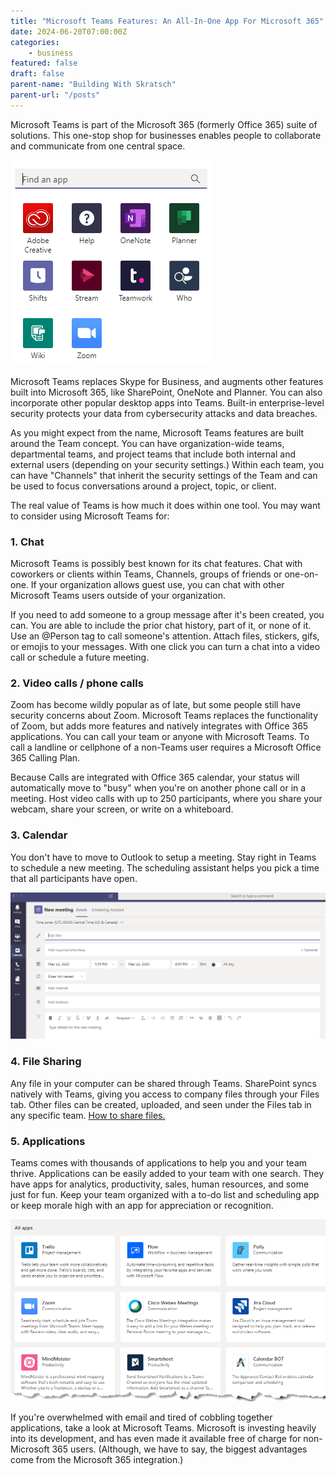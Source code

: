 ```yaml
---
title: "Microsoft Teams Features: An All-In-One App For Microsoft 365"
date: 2024-06-20T07:00:00Z
categories:
    - business
featured: false
draft: false
parent-name: "Building With Skratsch"
parent-url: "/posts"
---
```


Microsoft Teams is part of the Microsoft 365 (formerly Office 365) suite of solutions. This one-stop shop for businesses enables people to collaborate and communicate from one central space.

![microsoft teams apps](/images/post/microsoft-teams-app-screenshot.webp)

Microsoft Teams replaces Skype for Business, and augments other features built into Microsoft 365, like SharePoint, OneNote and Planner. You can also incorporate other popular desktop apps into Teams. Built-in enterprise-level security protects your data from cybersecurity attacks and data breaches.

As you might expect from the name, Microsoft Teams features are built around the Team concept. You can have organization-wide teams, departmental teams, and project teams that include both internal and external users (depending on your security settings.) Within each team, you can have "Channels" that inherit the security settings of the Team and can be used to focus conversations around a project, topic, or client.

The real value of Teams is how much it does within one tool. You may want to consider using Microsoft Teams for:

### 1\. Chat

Microsoft Teams is possibly best known for its chat features. Chat with coworkers or clients within Teams, Channels, groups of friends or one-on-one. If your organization allows guest use, you can chat with other Microsoft Teams users outside of your organization.

If you need to add someone to a group message after it's been created, you can. You are able to include the prior chat history, part of it, or none of it. Use an @Person tag to call someone's attention. Attach files, stickers, gifs, or emojis to your messages. With one click you can turn a chat into a video call or schedule a future meeting.

### 2\. Video calls / phone calls

Zoom has become wildly popular as of late, but some people still have security concerns about Zoom. Microsoft Teams replaces the functionality of Zoom, but adds more features and natively integrates with Office 365 applications. You can call your team or anyone with Microsoft Teams. To call a landline or cellphone of a non-Teams user requires a Microsoft Office 365 Calling Plan.

Because Calls are integrated with Office 365 calendar, your status will automatically move to "busy" when you're on another phone call or in a meeting. Host video calls with up to 250 participants, where you share your webcam, share your screen, or write on a whiteboard.

### 3\. Calendar

You don't have to move to Outlook to setup a meeting. Stay right in Teams to schedule a new meeting. The scheduling assistant helps you pick a time that all participants have open.

![microsoft teams new meeting](/images/post/microsoft-teams-new-meeting-screenshot.webp)

### 4\. File Sharing

Any file in your computer can be shared through Teams. SharePoint syncs natively with Teams, giving you access to company files through your Files tab. Other files can be created, uploaded, and seen under the Files tab in any specific team. [How to share files.](https://support.office.com/en-us/article/share-a-file-in-teams-0c4d34ee-5dd8-46d5-ab35-0d227b5e6eb5)

### 5\. Applications

Teams comes with thousands of applications to help you and your team thrive. Applications can be easily added to your team with one search. They have apps for analytics, productivity, sales, human resources, and some just for fun. Keep your team organized with a to-do list and scheduling app or keep morale high with an app for appreciation or recognition.

![microsoft teams app search](/images/post/microsoft-teams-big-apps-screenshot.webp)

If you're overwhelmed with email and tired of cobbling together applications, take a look at Microsoft Teams. Microsoft is investing heavily into its development, and has even made it available free of charge for non-Microsoft 365 users. (Although, we have to say, the biggest advantages come from the Microsoft 365 integration.)
